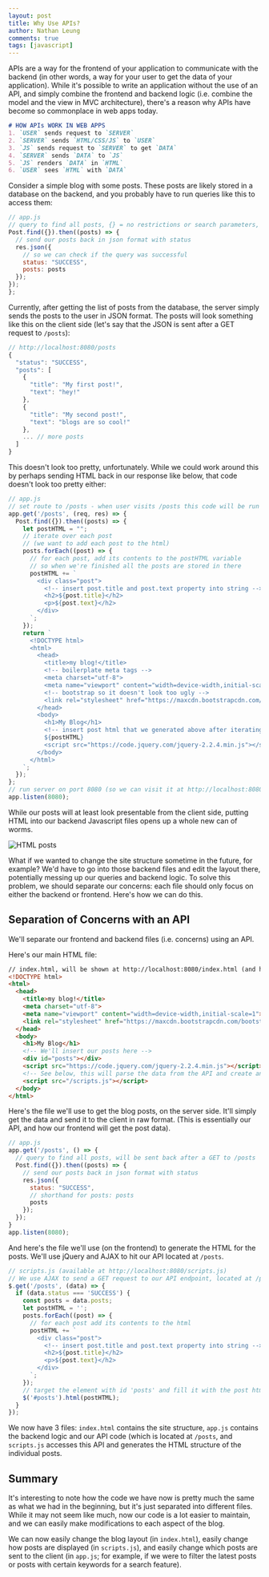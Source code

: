 ```yaml
---
layout: post
title: Why Use APIs?
author: Nathan Leung
comments: true
tags: [javascript]
---
```


APIs are a way for the frontend of your application to communicate with the backend (in other words, a way for your user to get the data of your application). While it's possible to write an application without the use of an API, and simply combine the frontend and backend logic (i.e. combine the model and the view in MVC architecture), there's a reason why APIs have become so commonplace in web apps today.

```md
# HOW APIs WORK IN WEB APPS
1. `USER` sends request to `SERVER`
2. `SERVER` sends `HTML/CSS/JS` to `USER`
3. `JS` sends request to `SERVER` to get `DATA`
4. `SERVER` sends `DATA` to `JS`
5. `JS` renders `DATA` in `HTML`
6. `USER` sees `HTML` with `DATA`
```

Consider a simple blog with some posts. These posts are likely stored in a database on the backend, and you probably have to run queries like this to access them:

```js
// app.js
// query to find all posts, {} = no restrictions or search parameters, so everything is returned
Post.find({}).then((posts) => {
  // send our posts back in json format with status
  res.json({
    // so we can check if the query was successful
    status: "SUCCESS",
    posts: posts
  });
});
};
```

Currently, after getting the list of posts from the database, the server simply sends the posts to the user in JSON format. The posts will look something like this on the client side (let's say that the JSON is sent after a GET request to `/posts`):

```js
// http://localhost:8080/posts
{
  "status": "SUCCESS",
  "posts": [
    {
      "title": "My first post!",
      "text": "hey!"
    },
    {
      "title": "My second post!",
      "text": "blogs are so cool!"
    },
    ... // more posts
  ]
}
```

This doesn't look too pretty, unfortunately. While we could work around this by perhaps sending HTML back in our response like below, that code doesn't look too pretty either:

```js
// app.js
// set route to /posts - when user visits /posts this code will be run
app.get('/posts', (req, res) => {
  Post.find({}).then((posts) => {
    let postHTML = "";
    // iterate over each post
    // (we want to add each post to the html)
    posts.forEach((post) => {
      // for each post, add its contents to the postHTML variable
      // so when we're finished all the posts are stored in there
      postHTML += `
        <div class="post">
          <!-- insert post.title and post.text property into string -->
          <h2>${post.title}</h2>
          <p>${post.text}</h2>
        </div>
      `;
    });
    return `
      <!DOCTYPE html>
      <html>
        <head>
          <title>my blog!</title>
          <!-- boilerplate meta tags -->
          <meta charset="utf-8">
          <meta name="viewport" content="width=device-width,initial-scale=1">
          <!-- bootstrap so it doesn't look too ugly -->
          <link rel="stylesheet" href="https://maxcdn.bootstrapcdn.com/bootstrap/3.3.6/css/bootstrap.min.css">
        </head>
        <body>
          <h1>My Blog</h1>
          <!-- insert post html that we generated above after iterating over every post here -->
          ${postHTML}
          <script src="https://code.jquery.com/jquery-2.2.4.min.js"></script>
        </body>
      </html>
    `;
  });
};
// run server on port 8080 (so we can visit it at http://localhost:8080)
app.listen(8080);
```

While our posts will at least look presentable from the client side, putting HTML into our backend Javascript files opens up a whole new can of worms.

<img src="https://i.imgur.com/xMRPEv3.png" alt="HTML posts" class="img-shadow">

What if we wanted to change the site structure sometime in the future, for example? We'd have to go into those backend files and edit the layout there, potentially messing up our queries and backend logic. To solve this problem, we should separate our concerns: each file should only focus on either the backend or frontend. Here's how we can do this.

## Separation of Concerns with an API

We'll separate our frontend and backend files (i.e. concerns) using an API.

Here's our main HTML file:

```html
// index.html, will be shown at http://localhost:8080/index.html (and http://localhost:8080/ too!)
<!DOCTYPE html>
<html>
  <head>
    <title>my blog!</title>
    <meta charset="utf-8">
    <meta name="viewport" content="width=device-width,initial-scale=1">
    <link rel="stylesheet" href="https://maxcdn.bootstrapcdn.com/bootstrap/3.3.6/css/bootstrap.min.css">
  </head>
  <body>
    <h1>My Blog</h1>
    <!-- We'll insert our posts here -->
    <div id="posts"></div>
    <script src="https://code.jquery.com/jquery-2.2.4.min.js"></script>
    <!-- See below, this will parse the data from the API and create an HTML list of our posts -->
    <script src="/scripts.js"></script>
  </body>
</html>
```

Here's the file we'll use to get the blog posts, on the server side. It'll simply get the data and send it to the client in raw format. (This is essentially our API, and how our frontend will get the post data).

```js
// app.js
app.get('/posts', () => {
  // query to find all posts, will be sent back after a GET to /posts
  Post.find({}).then((posts) => {
    // send our posts back in json format with status
    res.json({
      status: "SUCCESS",
      // shorthand for posts: posts
      posts
    });
  });
}
app.listen(8080);
```

And here's the file we'll use (on the frontend) to generate the HTML for the posts. We'll use jQuery and AJAX to hit our API located at `/posts`.

```js
// scripts.js (available at http://localhost:8080/scripts.js)
// We use AJAX to send a GET request to our API endpoint, located at /posts
$.get('/posts', (data) => {
  if (data.status === 'SUCCESS') {
    const posts = data.posts;
    let postHTML = '';
    posts.forEach((post) => {
      // for each post add its contents to the html
      postHTML += `
        <div class="post">
          <!-- insert post.title and post.text property into string -->
          <h2>${post.title}</h2>
          <p>${post.text}</h2>
        </div>
      `;
    });
    // target the element with id 'posts' and fill it with the post html
    $('#posts').html(postHTML);
  }
});
```

We now have 3 files: `index.html` contains the site structure, `app.js` contains the backend logic and our API code (which is located at `/posts`, and `scripts.js` accesses this API and generates the HTML structure of the individual posts.

## Summary

It's interesting to note how the code we have now is pretty much the same as what we had in the beginning, but it's just separated into different files. While it may not seem like much, now our code is a lot easier to maintain, and we can easily make modifications to each aspect of the blog.

We can now easily change the blog layout (in `index.html`), easily change how posts are displayed (in `scripts.js`), and easily change which posts are sent to the client (in `app.js`; for example, if we were to filter the latest posts or posts with certain keywords for a search feature).
